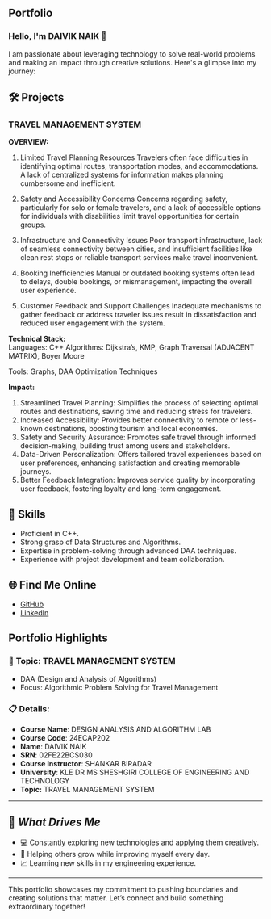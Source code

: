 ## **Portfolio**
### Hello, I'm DAIVIK NAIK 👋

I am passionate about leveraging technology to solve real-world problems and making an impact through creative solutions. 
Here's a glimpse into my journey:  


## 🛠️ Projects

### **TRAVEL MANAGEMENT SYSTEM**  

**OVERVIEW:** 

1. Limited Travel Planning Resources
 Travelers often face difficulties in identifying optimal routes, transportation modes, and accommodations. 
 A lack of centralized systems for information makes planning cumbersome and inefficient.
 
2. Safety and Accessibility Concerns
 Concerns regarding safety, particularly for solo or female travelers, and a lack of accessible
 options for individuals with disabilities limit travel opportunities for certain groups.

3. Infrastructure and Connectivity Issues
 Poor transport infrastructure, lack of seamless connectivity between cities, and insufficient facilities 
 like clean rest stops or reliable transport services make travel inconvenient.

4. Booking Inefficiencies
 Manual or outdated booking systems often lead to delays, double bookings, or mismanagement, 
 impacting the overall user experience.

5. Customer Feedback and Support Challenges
 Inadequate mechanisms to gather feedback or address traveler issues result in dissatisfaction and 
 reduced user engagement with the system.

**Technical Stack:**  
Languages: C++
Algorithms: Dijkstra’s, KMP, Graph Traversal (ADJACENT MATRIX), Boyer Moore 

Tools: Graphs, DAA Optimization Techniques

**Impact:** 
1. Streamlined Travel Planning:
     Simplifies the process of selecting optimal routes and destinations, saving time and reducing stress for travelers.
2. Increased Accessibility:
     Provides better connectivity to remote or less-known destinations, boosting tourism and local economies.     
3. Safety and Security Assurance:
     Promotes safe travel through informed decision-making, building trust among users and stakeholders.
4. Data-Driven Personalization:
     Offers tailored travel experiences based on user preferences, enhancing satisfaction and creating memorable journeys.
5. Better Feedback Integration:
    Improves service quality by incorporating user feedback, fostering loyalty and long-term engagement.

## 🚀 **Skills**  

- Proficient in C++. 
- Strong grasp of Data Structures and Algorithms.  
- Expertise in problem-solving through advanced DAA techniques.  
- Experience with project development and team collaboration.  


## 🌐 **Find Me Online**

- [GitHub](https://github.com/naikdaivik04/naikdaivik04.github.io/blob/main/README.md)
- [LinkedIn](https://www.linkedin.com/in/daiviknaik/)

## Portfolio Highlights

### 🎯 **Topic:** TRAVEL MANAGEMENT SYSTEM

- DAA (Design and Analysis of Algorithms)  
- Focus: Algorithmic Problem Solving for Travel Management  

### 📋 **Details:**

- **Course Name**: DESIGN ANALYSIS AND ALGORITHM LAB 
- **Course Code**: 24ECAP202  
- **Name**: DAIVIK NAIK
- **SRN**: 02FE22BCS030
- **Course Instructor**: SHANKAR BIRADAR  
- **University**: KLE DR MS SHESHGIRI COLLEGE OF ENGINEERING AND TECHNOLOGY
- **Topic:** TRAVEL MANAGEMENT SYSTEM
---

## 🎨 *What Drives Me*  
- 💻 Constantly exploring new technologies and applying them creatively.
- 🤝 Helping others grow while improving myself every day.  
- 📈 Learning new skills in my engineering experience.  

---

This portfolio showcases my commitment to pushing boundaries and creating solutions that matter. 
Let’s connect and build something extraordinary together!

